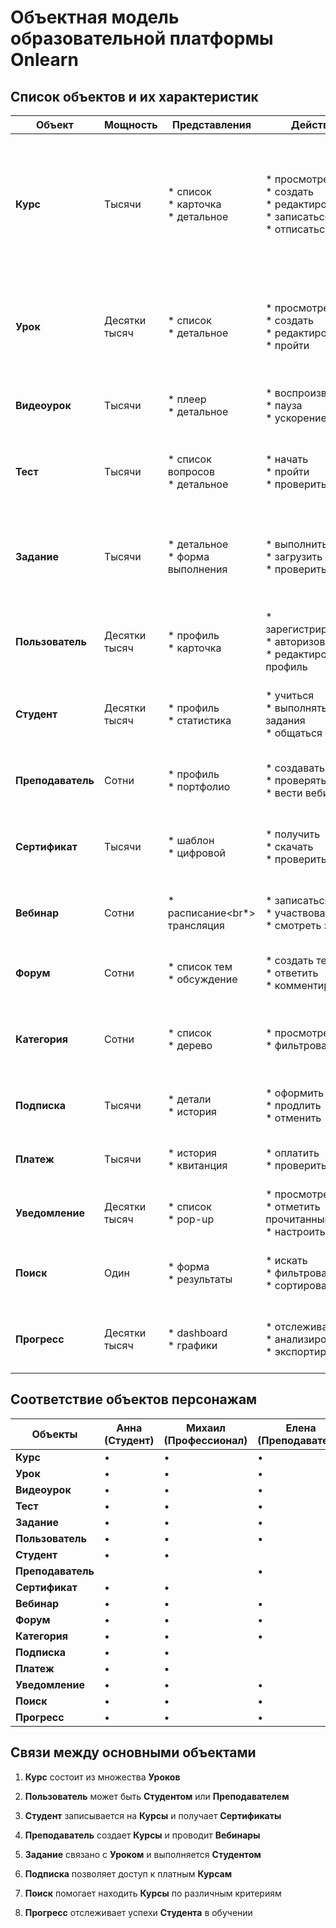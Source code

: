 # Объектная модель образовательной платформы Onlearn

## Список объектов и их характеристик

| Объект | Мощность | Представления | Действия | Атрибуты |
|---|---|---|---|---|
| **Курс** | Тысячи | * список<br>* карточка<br>* детальное | * просмотреть<br>* создать<br>* редактировать<br>* записаться<br>* отписаться | * название<br>* описание<br>* автор<br>* категория<br>* уровень сложности<br>* продолжительность<br>* рейтинг<br>* статус (активный/архивный) |
| **Урок** | Десятки тысяч | * список<br>* детальное | * просмотреть<br>* создать<br>* редактировать<br>* пройти | * название<br>* тип (видео/текст/тест)<br>* продолжительность<br>* порядковый номер<br>* материалы |
| **Видеоурок** | Тысячи | * плеер<br>* детальное | * воспроизвести<br>* пауза<br>* ускорение | * длительность<br>* качество<br>* субтитры<br>* транскрипция |
| **Тест** | Тысячи | * список вопросов<br>* детальное | * начать<br>* пройти<br>* проверить | * количество вопросов<br>* время на выполнение<br>* проходной балл<br>* тип вопросов |
| **Задание** | Тысячи | * детальное<br>* форма выполнения | * выполнить<br>* загрузить работу<br>* проверить | * тип (практическое/теоретическое)<br>* дедлайн<br>* максимальный балл<br>* критерии оценки |
| **Пользователь** | Десятки тысяч | * профиль<br>* карточка | * зарегистрироваться<br>* авторизоваться<br>* редактировать профиль | * имя<br>* email<br>* роль<br>* аватар<br>* прогресс обучения |
| **Студент** | Десятки тысяч | * профиль<br>* статистика | * учиться<br>* выполнять задания<br>* общаться | * завершенные курсы<br>* текущие курсы<br>* средний балл<br>* достижения |
| **Преподаватель** | Сотни | * профиль<br>* портфолио | * создавать курсы<br>* проверять работы<br>* вести вебинары | * специализация<br>* рейтинг<br>* количество курсов<br>* отзывы |
| **Сертификат** | Тысячи | * шаблон<br>* цифровой | * получить<br>* скачать<br>* проверить | * номер<br>* дата выдачи<br>* курс<br>* оценки<br>* QR-код |
| **Вебинар** | Сотни | * расписание<br*> трансляция | * записаться<br>* участвовать<br>* смотреть запись | * дата и время<br>* длительность<br>* список участников<br>* запись |
| **Форум** | Сотни | * список тем<br>* обсуждение | * создать тему<br>* ответить<br>* комментировать | * темы<br>* сообщения<br>* дата создания<br>* автор |
| **Категория** | Сотни | * список<br>* дерево | * просмотреть<br>* фильтровать | * название<br>* описание<br>* родительская категория<br>* количество курсов |
| **Подписка** | Тысячи | * детали<br>* история | * оформить<br>* продлить<br>* отменить | * тип<br>* стоимость<br>* период<br>* статус |
| **Платеж** | Тысячи | * история<br>* квитанция | * оплатить<br>* проверить статус | * сумма<br>* способ оплаты<br>* статус<br>* дата |
| **Уведомление** | Десятки тысяч | * список<br>* pop-up | * просмотреть<br>* отметить прочитанным<br>* настроить | * тип<br>* содержание<br>* дата<br>* статус прочтения |
| **Поиск** | Один | * форма<br>* результаты | * искать<br>* фильтровать<br>* сортировать | * запрос<br>* категория<br>* уровень сложности<br>* рейтинг |
| **Прогресс** | Десятки тысяч | * dashboard<br>* графики | * отслеживать<br>* анализировать<br>* экспортировать | * завершенные уроки<br>* оценки<br>* время обучения<br>* достижения |

## Соответствие объектов персонажам

| Объекты |  Анна (Студент) | Михаил (Профессионал) | Елена (Преподаватель) | Администратор |
|---|---|---|---|---|
| **Курс** | • | • | • | • |
| **Урок** | • | • | • | • |
| **Видеоурок** | • | • | • | • |
| **Тест** | • | • | • | • |
| **Задание** | • | • | • | • |
| **Пользователь** | • | • | • | • |
| **Студент** | • | • | | |
| **Преподаватель** | | | • | |
| **Сертификат** | • | • | | • |
| **Вебинар** | • | • | • | • |
| **Форум** | • | • | • | • |
| **Категория** | • | • | • | • |
| **Подписка** | • | • | | • |
| **Платеж** | • | • | | • |
| **Уведомление** | • | • | • | • |
| **Поиск** | • | • | • | • |
| **Прогресс** | • | • | • | • |

## Связи между основными объектами

1. **Курс** состоит из множества **Уроков**
2. **Пользователь** может быть **Студентом** или **Преподавателем**
3. **Студент** записывается на **Курсы** и получает **Сертификаты**
4. **Преподаватель** создает **Курсы** и проводит **Вебинары**
5. **Задание** связано с **Уроком** и выполняется **Студентом**
6. **Подписка** позволяет доступ к платным **Курсам**
7. **Поиск** помогает находить **Курсы** по различным критериям

8. **Прогресс** отслеживает успехи **Студента** в обучении

